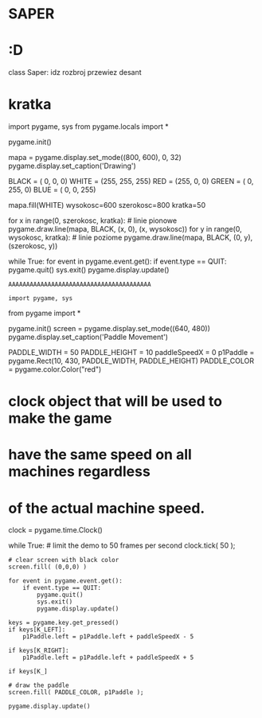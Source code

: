 # SAPER
# :D
class Saper:
    idz
    rozbroj
    przewiez
    desant
# kratka #
import pygame, sys
from pygame.locals import *
  
pygame.init()
  

mapa = pygame.display.set_mode((800, 600), 0, 32)
pygame.display.set_caption('Drawing')
  

BLACK = (  0,   0,   0)
WHITE = (255, 255, 255)
RED   = (255,   0,   0)
GREEN = (  0, 255,   0)
BLUE  = (  0,   0, 255)
  

mapa.fill(WHITE)
wysokosc=600
szerokosc=800
kratka=50

for x in range(0, szerokosc, kratka): # linie pionowe
        pygame.draw.line(mapa, BLACK, (x, 0), (x, wysokosc))
for y in range(0, wysokosc, kratka): # linie poziome
        pygame.draw.line(mapa, BLACK, (0, y), (szerokosc, y)) 

  

while True:
    for event in pygame.event.get():
        if event.type == QUIT:
            pygame.quit()
            sys.exit()
    pygame.display.update()
    
    
    
    AAAAAAAAAAAAAAAAAAAAAAAAAAAAAAAAAAAAAAAA
    
    import pygame, sys
from pygame import *

pygame.init()
screen = pygame.display.set_mode((640, 480))
pygame.display.set_caption('Paddle Movement')


PADDLE_WIDTH = 50
PADDLE_HEIGHT = 10
paddleSpeedX = 0
p1Paddle = pygame.Rect(10, 430, PADDLE_WIDTH, PADDLE_HEIGHT)
PADDLE_COLOR = pygame.color.Color("red")

# clock object that will be used to make the game
# have the same speed on all machines regardless
# of the actual machine speed.
clock = pygame.time.Clock()

while True:
    # limit the demo to 50 frames per second
    clock.tick( 50 );

    # clear screen with black color
    screen.fill( (0,0,0) )

    for event in pygame.event.get():
        if event.type == QUIT:
            pygame.quit()
            sys.exit()
            pygame.display.update()

    keys = pygame.key.get_pressed()
    if keys[K_LEFT]:
        p1Paddle.left = p1Paddle.left + paddleSpeedX - 5

    if keys[K_RIGHT]:
        p1Paddle.left = p1Paddle.left + paddleSpeedX + 5

    if keys[K_] 

    # draw the paddle
    screen.fill( PADDLE_COLOR, p1Paddle );

    pygame.display.update()

  
